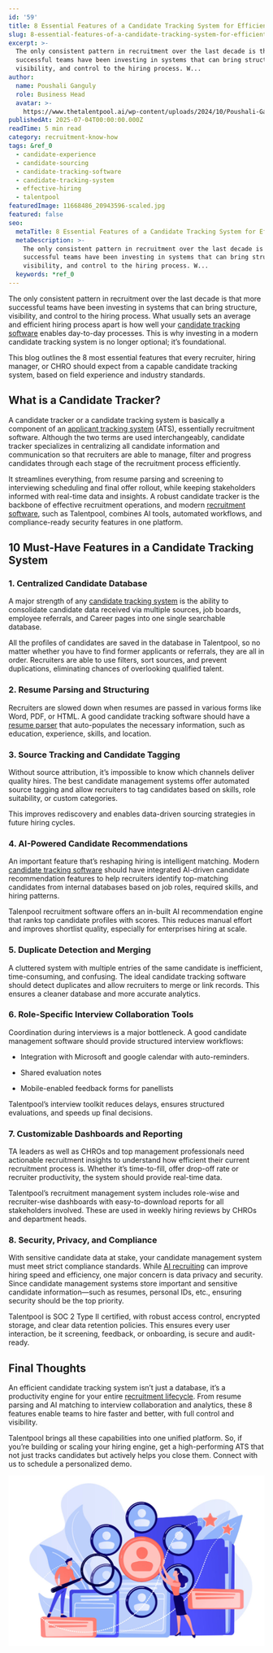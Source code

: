 ```yaml
---
id: '59'
title: 8 Essential Features of a Candidate Tracking System for Efficient Hiring
slug: 8-essential-features-of-a-candidate-tracking-system-for-efficient-hiring
excerpt: >-
  The only consistent pattern in recruitment over the last decade is that more
  successful teams have been investing in systems that can bring structure,
  visibility, and control to the hiring process. W...
author:
  name: Poushali Ganguly
  role: Business Head
  avatar: >-
    https://www.thetalentpool.ai/wp-content/uploads/2024/10/Poushali-Gangulyimage.webp
publishedAt: 2025-07-04T00:00:00.000Z
readTime: 5 min read
category: recruitment-know-how
tags: &ref_0
  - candidate-experience
  - candidate-sourcing
  - candidate-tracking-software
  - candidate-tracking-system
  - effective-hiring
  - talentpool
featuredImage: 11668486_20943596-scaled.jpg
featured: false
seo:
  metaTitle: 8 Essential Features of a Candidate Tracking System for Efficient Hiring
  metaDescription: >-
    The only consistent pattern in recruitment over the last decade is that more
    successful teams have been investing in systems that can bring structure,
    visibility, and control to the hiring process. W...
  keywords: *ref_0
---
```


The only consistent pattern in recruitment over the last decade is that more successful teams have been investing in systems that can bring structure, visibility, and control to the hiring process. What usually sets an average and efficient hiring process apart is how well your [candidate tracking software](https://www.thetalentpool.ai/) enables day-to-day processes. This is why investing in a modern candidate tracking system is no longer optional; it’s foundational.  

This blog outlines the 8 most essential features that every recruiter, hiring manager, or CHRO should expect from a capable candidate tracking system, based on field experience and industry standards.  

## **What is a Candidate Tracker?**  

A candidate tracker or a candidate tracking system is basically a component of an [applicant tracking system](https://www.thetalentpool.ai/blogs/choosing-the-right-ats-key-features-to-look-for-in-2025/) (ATS), essentially recruitment software. Although the two terms are used interchangeably, candidate tracker specializes in centralizing all candidate information and communication so that recruiters are able to manage, filter and progress candidates through each stage of the recruitment process efficiently.  

It streamlines everything, from resume parsing and screening to interviewing scheduling and final offer rollout, while keeping stakeholders informed with real-time data and insights. A robust candidate tracker is the backbone of effective recruitment operations, and modern [recruitment software](https://www.thetalentpool.ai/blogs/the-ultimate-guide-to-selecting-the-right-recruitment-software/), such as Talentpool, combines AI tools, automated workflows, and compliance-ready security features in one platform.  

## **10 Must-Have Features in a Candidate Tracking System**  

### **1\. Centralized Candidate Database**  

A major strength of any [candidate tracking system](https://www.thetalentpool.ai/blogs/the-pros-and-cons-of-cloud-based-candidate-tracking-systems/) is the ability to consolidate candidate data received via multiple sources, job boards, employee referrals, and Career pages into one single searchable database.   

All the profiles of candidates are saved in the database in Talentpool, so no matter whether you have to find former applicants or referrals, they are all in order. Recruiters are able to use filters, sort sources, and prevent duplications, eliminating chances of overlooking qualified talent.  

### **2\. Resume Parsing and Structuring**  

Recruiters are slowed down when resumes are passed in various forms like Word, PDF, or HTML. A good candidate tracking software should have a [resume parser](https://www.thetalentpool.ai/blogs/what-is-resume-parsing-do-you-need-it/) that auto-populates the necessary information, such as education, experience, skills, and location.  

### **3\. Source Tracking and Candidate Tagging**  

Without source attribution, it’s impossible to know which channels deliver quality hires. The best candidate management systems offer automated source tagging and allow recruiters to tag candidates based on skills, role suitability, or custom categories.  

This improves rediscovery and enables data-driven sourcing strategies in future hiring cycles.  

### **4\. AI-Powered Candidate Recommendations**  

An important feature that’s reshaping hiring is intelligent matching. Modern [candidate tracking software](https://www.thetalentpool.ai/blogs/do-you-need-candidate-tracking-systems-to-bolster-aggressive-hiring-targets/) should have integrated AI-driven candidate recommendation features to help recruiters identify top-matching candidates from internal databases based on job roles, required skills, and hiring patterns.  

Talenpool recruitment software offers an in-built AI recommendation engine that ranks top candidate profiles with scores. This reduces manual effort and improves shortlist quality, especially for enterprises hiring at scale.  

### **5\. Duplicate Detection and Merging**  

A cluttered system with multiple entries of the same candidate is inefficient, time-consuming, and confusing. The ideal candidate tracking software should detect duplicates and allow recruiters to merge or link records. This ensures a cleaner database and more accurate analytics.  

### **6\. Role-Specific Interview Collaboration Tools**  

Coordination during interviews is a major bottleneck. A good candidate management software should provide structured interview workflows:  

- Integration with Microsoft and google calendar with auto-reminders.  

- Shared evaluation notes  

- Mobile-enabled feedback forms for panellists  

Talentpool’s interview toolkit reduces delays, ensures structured evaluations, and speeds up final decisions.  

### **7\. Customizable Dashboards and Reporting**  

TA leaders as well as CHROs and top management professionals need actionable recruitment insights to understand how efficient their current recruitment process is. Whether it’s time-to-fill, offer drop-off rate or recruiter productivity, the system should provide real-time data.  

Talentpool’s recruitment management system includes role-wise and recruiter-wise dashboards with easy-to-download reports for all stakeholders involved. These are used in weekly hiring reviews by CHROs and department heads.  

### **8\. Security, Privacy, and Compliance**  

With sensitive candidate data at stake, your candidate management system must meet strict compliance standards. While [AI recruiting](https://www.thetalentpool.ai/blogs/how-ai-recruiting-is-changing-talent-acquisition-in-2025/) can improve hiring speed and efficiency, one major concern is data privacy and security. Since candidate management systems store important and sensitive candidate information—such as resumes, personal IDs, etc., ensuring security should be the top priority.  

Talentpool is SOC 2 Type II certified, with robust access control, encrypted storage, and clear data retention policies. This ensures every user interaction, be it screening, feedback, or onboarding, is secure and audit-ready.   

## **Final Thoughts**  

An efficient candidate tracking system isn’t just a database, it’s a productivity engine for your entire [recruitment lifecycle](https://www.thetalentpool.ai/end-to-end-recruitment-process-lifecycle/). From resume parsing and AI matching to interview collaboration and analytics, these 8 features enable teams to hire faster and better, with full control and visibility.  

Talentpool brings all these capabilities into one unified platform. So, if you’re building or scaling your hiring engine, get a high-performing ATS that not just tracks candidates but actively helps you close them. Connect with us to schedule a personalized demo.  

![](images/11668486_20943596-1024x683.jpg)
